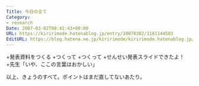 ```yaml
---
Title: 今日の全て
Category:
- research
Date: 2007-03-02T00:41:43+09:00
URL: https://kiririmode.hatenablog.jp/entry/20070302/1181144503
EditURL: https://blog.hatena.ne.jp/kiririmode/kiririmode.hatenablog.jp/atom/entry/8454420450078217549
---
```



+発表資料をつくる
+つくって
+つくって
+せんせい発表スライドできたよ！
+先生「いや、ここの言葉はおかしい」

以上、きょうのすべて。ポイントはまだ直してないあたり。
